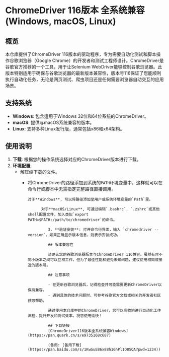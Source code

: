 # ChromeDriver 116版本 全系统兼容 (Windows, macOS, Linux)

## 概览

本仓库提供了ChromeDriver 116版本的驱动程序，专为需要自动化测试和脚本操作谷歌浏览器（Google Chrome）的开发者和测试工程师设计。ChromeDriver是谷歌官方推荐的一个工具，用于让Selenium WebDriver能够控制谷歌浏览器。此版本特别适用于确保与谷歌浏览器的最新版本兼容性，版本号116保证了您能顺利执行自动化任务，无论是网页测试、爬虫项目还是任何需要浏览器自动交互的应用场景。

## 支持系统

- **Windows**: 包含适用于Windows 32位和64位系统的ChromeDriver。
- **macOS**: 提供与macOS系统兼容的版本。
- **Linux**: 支持多种Linux发行版，通常包括x86和x64架构。

## 使用说明

1. **下载**: 根据您的操作系统选择对应的ChromeDriver版本进行下载。
2. **环境配置**:
   - 解压缩下载的文件。
      - 将ChromeDriver的路径添加到系统的`PATH`环境变量中，这样就可以在命令行或脚本中无需指定完整路径直接调用。

            对于**Windows**, 可以将路径添加至用户或系统环境变量的`Path`里。

                  对于**macOS/Linux**, 可通过编辑`.bashrc`, `.zshrc`或其他shell配置文件，加入类似`export PATH=$PATH:/path/to/chromedriver`的命令。

                     3. **验证安装**: 打开命令行界面，输入 `chromedriver --version`，如果正确显示版本信息，则表示安装成功。

                     ## 版本兼容性

                     请确认您的谷歌浏览器版本与ChromeDriver 116兼容。虽然有时不同小版本之间可以互相工作，但为了最佳性能和避免未知问题，建议使用相同或接近的版本号。

                     ## 注意事项

                     - 在更新谷歌浏览器后，记得检查并可能需要更新ChromeDriver以保持兼容。
                     - 遇到具体的技术问题时，可参考谷歌官方文档或相关的开发者社区获取帮助。

                     通过使用本仓库中的ChromeDriver，您可以高效地进行自动化工作流程，提升开发和测试效率。祝您使用愉快！

                     ## 下载链接
                     [ChromeDriver116版本全系统兼容Windows](https://pan.quark.cn/s/e9735168c687) 

                     (备用: [备用下载](https://pan.baidu.com/s/1KwGuE86x88h16hPl1O8SQA?pwd=1234))

